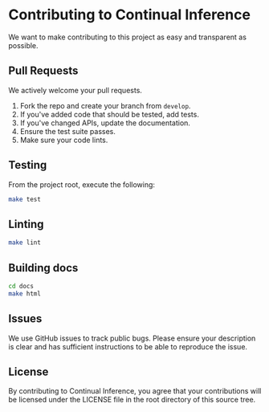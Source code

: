 # Contributing to Continual Inference
We want to make contributing to this project as easy and transparent as
possible.

## Pull Requests
We actively welcome your pull requests.

1. Fork the repo and create your branch from `develop`.
2. If you've added code that should be tested, add tests.
3. If you've changed APIs, update the documentation.
4. Ensure the test suite passes.
5. Make sure your code lints.

## Testing
From the project root, execute the following:
```bash
make test
```


## Linting
```bash
make lint
```

## Building docs

```bash
cd docs
make html
```


## Issues
We use GitHub issues to track public bugs. Please ensure your description is
clear and has sufficient instructions to be able to reproduce the issue.


## License
By contributing to Continual Inference, you agree that your contributions will be licensed
under the LICENSE file in the root directory of this source tree.
